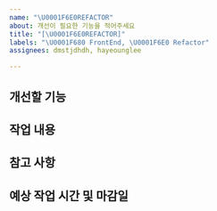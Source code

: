 ```yaml
---
name: "\U0001F6E0️REFACTOR"
about: 개선이 필요한 기능을 적어주세요
title: "[\U0001F6E0️REFACTOR]"
labels: "\U0001F680 FrontEnd, \U0001F6E0️ Refactor"
assignees: dmstjdhdh, hayeounglee

---
```


## 개선할 기능

## 작업 내용

## 참고 사항

## 예상 작업 시간 및 마감일
